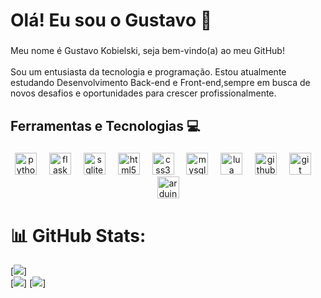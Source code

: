 <h1 align="left">Olá! Eu sou o Gustavo 🚀</h1>

###

<p align="left">Meu nome é Gustavo Kobielski, seja bem-vindo(a) ao meu GitHub!<br><br>Sou um entusiasta da tecnologia e programação. Estou atualmente estudando Desenvolvimento Back-end e Front-end,sempre em busca de novos desafios e oportunidades para crescer profissionalmente.</p>

###

<h2 align="left">Ferramentas e Tecnologias 💻</h2>

###

<div align="center">
  <img src="https://cdn.jsdelivr.net/gh/devicons/devicon/icons/python/python-original.svg" height="35" alt="python logo"  />
  <img width="12" />
  <img src="https://skillicons.dev/icons?i=flask" height="35" alt="flask logo"  />
  <img width="12" />
  <img src="https://skillicons.dev/icons?i=sqlite" height="35" alt="sqlite logo"  />
  <img width="12" />
  <img src="https://cdn.jsdelivr.net/gh/devicons/devicon/icons/html5/html5-original.svg" height="35" alt="html5 logo"  />
  <img width="12" />
  <img src="https://cdn.jsdelivr.net/gh/devicons/devicon/icons/css3/css3-original.svg" height="35" alt="css3 logo"  />
  <img width="12" />
  <img src="https://skillicons.dev/icons?i=mysql" height="35" alt="mysql logo"  />
  <img width="12" />
  <img src="https://cdn.jsdelivr.net/gh/devicons/devicon/icons/lua/lua-original.svg" height="35" alt="lua logo"  />
  <img width="12" />
  <img src="https://skillicons.dev/icons?i=github" height="35" alt="github logo"  />
  <img width="12" />
  <img src="https://cdn.jsdelivr.net/gh/devicons/devicon/icons/git/git-original.svg" height="35" alt="git logo"  />
  <img width="12" />
  <img src="https://skillicons.dev/icons?i=arduino" height="35" alt="arduino logo"  />
</div>


# 📊 GitHub Stats:
[![](https://github-readme-stats.vercel.app/api?username=gustavokobielski&theme=dark&hide_border=false&include_all_commits=true)]<br>
[![](https://github-readme-streak-stats.herokuapp.com/?user=gustavokobielski&theme=dark&hide_border=false)]
[![](https://github-readme-stats.vercel.app/api/top-langs/?username=gustavokobielski&theme=dark&hide_border=false&include_all_commits=true&count_private=true&layout=compact)]
<br>
<br>

